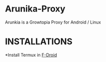 # Arunika-Proxy 
Arunkia is a Growtopia Proxy for Android / Linux 

# INSTALLATIONS 
*Install Termux in [F-Droid](https://f-droid.org/repo/com.termux_118.apk) 
